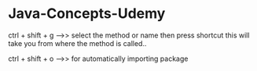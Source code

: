 # Java-Concepts-Udemy

ctrl + shift + g -->> select the method or name then press shortcut this will take you from where the method is called..

ctrl + shift + o -->> for automatically importing package 
